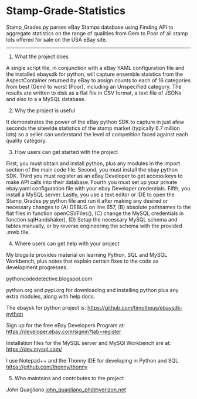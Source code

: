 # Stamp-Grade-Statistics
Stamp_Grades.py parses eBay Stamps database using Finding API to aggregate statistics  on the range of qualities from Gem to Poor of all stamp lots offered for sale on the USA eBay site.

------------------------

1. What the project does

A single script file, in conjunction with a eBay YAML configuration file and the installed ebaysdk for python, will capture ensemble staistics from the AspectContainer returned by eBay to assign counts to each of 16 categories from best (Gem) to worst (Poor), including an Unspecified category. The results are written to disk as a flat file in CSV format, a text file of JSONs and also to a a MySQL database.

2. Why the project is useful

It demonstrates the power of the eBay python SDK to capture in just afew seconds the sitewide statistics of the stamp market (typically 6.7 million lots) so a seller can understand the level of competition faced against each quality category.

3. How users can get started with the project

First, you must obtain and install python, plus any modules in the import section of the main code file. Second, you must install the ebay python SDK. Third you must register as an eBay Developer to get access keys to make API calls into their database. Fourth you must set up your private ebay.yaml configuration file with your ebay Developer credentials. Fifth, you install a MySQL server. Lastly, you use a text editor or IDE to open the Stamp_Grades.py python file and run it after making any desired or necessary changes to (A) DEBUG on line 657, (B) absolute pathnames to the flat files in function openCSVFiles(), (C) change the MySQL credentials in function sqlHandshake(), (D) Setup the necessary MySQL schema and tables manually, or by reverse engineering the schema with the provided .mwb file.

4. Where users can get help with your project

My blogsite provides material on learning Python, SQL and MySQL Workbench, plus notes that explain certain fixes to the code as development progresses.

pythoncodedetective.blogspot.com

python.org and pypi.org for downloading and installing python plus any extra modules, along with help docs.

The ebaysk for python project is: https://github.com/timotheus/ebaysdk-python

Sign up for the free eBay Developers Program at: https://developer.ebay.com/signin?tab=register

Installation files for the MySQL server and MySQl Workbench are at: https://dev.mysql.com/

I use Notepad++ and the Thonny IDE for developing in Python and SQL. https://github.com/thonny/thonny


5. Who maintains and contributes to the project

John Quagliano
john_quagliano_phd@verizon.net
